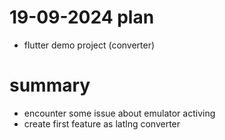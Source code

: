 # 19-09-2024 plan
- flutter demo project (converter)

# summary
- encounter some issue about emulator activing
- create first feature as latlng converter
